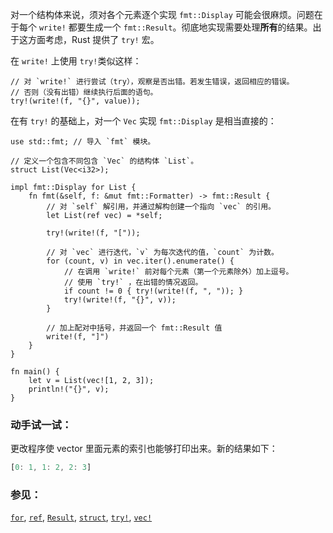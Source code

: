 对一个结构体来说，须对各个元素逐个实现 `fmt::Display` 可能会很麻烦。问题在于每个 `write!`
都要生成一个 `fmt::Result`。彻底地实现需要处理**所有**的结果。出于这方面考虑，Rust 提供了 `try!` 宏。

在 `write!` 上使用 `try!`类似这样：

```rust,ignore
// 对 `write!` 进行尝试（try），观察是否出错。若发生错误，返回相应的错误。
// 否则（没有出错）继续执行后面的语句。
try!(write!(f, "{}", value));
```

在有 `try!` 的基础上，对一个 `Vec` 实现 `fmt::Display` 是相当直接的：

```rust,editable
use std::fmt; // 导入 `fmt` 模块。

// 定义一个包含不同包含 `Vec` 的结构体 `List`。
struct List(Vec<i32>);

impl fmt::Display for List {
    fn fmt(&self, f: &mut fmt::Formatter) -> fmt::Result {
        // 对 `self` 解引用，并通过解构创建一个指向 `vec` 的引用。
        let List(ref vec) = *self;

        try!(write!(f, "["));

        // 对 `vec` 进行迭代，`v` 为每次迭代的值，`count` 为计数。
        for (count, v) in vec.iter().enumerate() {
            // 在调用 `write!` 前对每个元素（第一个元素除外）加上逗号。
            // 使用 `try!` ，在出错的情况返回。
            if count != 0 { try!(write!(f, ", ")); }
            try!(write!(f, "{}", v));
        }

        // 加上配对中括号，并返回一个 fmt::Result 值
        write!(f, "]")
    }
}

fn main() {
    let v = List(vec![1, 2, 3]);
    println!("{}", v);
}
```

### 动手试一试：
更改程序使 vector 里面元素的索引也能够打印出来。新的结果如下：
``` rust
[0: 1, 1: 2, 2: 3]
```

### 参见：

[`for`][for], [`ref`][ref], [`Result`][result], [`struct`][struct],
[`try!`][try], [`vec!`][vec]

[for]: ../../../flow_control/for.html
[result]: ../../../std/result.html
[ref]: ../../../scope/borrow/ref.html
[struct]: ../../../custom_types/structs.html
[try]: ../../../std/result/try.html
[vec]: ../../../std/vec.html
